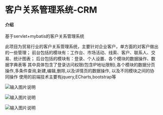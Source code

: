 # 客户关系管理系统-CRM

#### 介绍
基于servlet+mybatis的客户关系管理系统

此项目为贸易行业的客户关系管理系统，主要针对企业客户，单方面的对客户做出的一些管理；
前台包括的模块有：工作台、市场活动、线索、客户、联系人、交易、统计图表；
后台包括的模块有：登录、个人设置、各个模块的数据操作、数据字典表等
其中具体包含了登录访问权限(包含IP地址限制),各个模块的数据分页操作,多条件查询,新建,编辑,删除,以及详情页的数据操作, 以及不同模块之间的协同操作
使用的前端技术主要有jquery,ECharts,bootstrap等


![输入图片说明](https://images.gitee.com/uploads/images/2021/1012/090437_26b0bf37_8955400.png "屏幕截图.png")

![输入图片说明](https://images.gitee.com/uploads/images/2021/1012/090605_c557329b_8955400.png "屏幕截图.png")

![输入图片说明](https://images.gitee.com/uploads/images/2021/1012/090642_146baedc_8955400.png "屏幕截图.png")